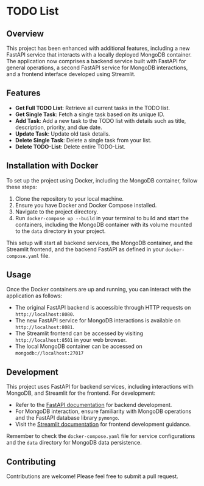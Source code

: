 # TODO List

## Overview

This project has been enhanced with additional features, including a new FastAPI service that interacts with a locally deployed MongoDB container. The application now comprises a backend service built with FastAPI for general operations, a second FastAPI service for MongoDB interactions, and a frontend interface developed using Streamlit.

## Features

- **Get Full TODO List**: Retrieve all current tasks in the TODO list.
- **Get Single Task**: Fetch a single task based on its unique ID.
- **Add Task**: Add a new task to the TODO list with details such as title, description, priority, 
and due date.
- **Update Task**: Update old task details.
- **Delete Single Task**: Delete a single task from your list.
- **Delete TODO-List**: Delete entire TODO-List.

## Installation with Docker

To set up the project using Docker, including the MongoDB container, follow these steps:

1. Clone the repository to your local machine.
2. Ensure you have Docker and Docker Compose installed.
3. Navigate to the project directory.
4. Run `docker-compose up --build` in your terminal to build and start the containers, including the MongoDB container with its volume mounted to the `data` directory in your project.

This setup will start all backend services, the MongoDB container, and the Streamlit frontend, and the backend FastAPI as defined in your `docker-compose.yaml` file.

## Usage

Once the Docker containers are up and running, you can interact with the application as follows:

- The original FastAPI backend is accessible through HTTP requests on `http://localhost:8080`.
- The new FastAPI service for MongoDB interactions is available on `http://localhost:8081`.
- The Streamlit frontend can be accessed by visiting `http://localhost:8501` in your web browser.
- The local MongoDB container can be accessed on `mongodb://localhost:27017`

## Development

This project uses FastAPI for backend services, including interactions with MongoDB, and Streamlit for the frontend. For development:

- Refer to the [FastAPI documentation](https://fastapi.tiangolo.com/) for backend development.
- For MongoDB interaction, ensure familiarity with MongoDB operations and the FastAPI database library `pymongo`.
- Visit the [Streamlit documentation](https://docs.streamlit.io/) for frontend development guidance.

Remember to check the `docker-compose.yaml` file for service configurations and the `data` directory for MongoDB data persistence.

## Contributing

Contributions are welcome! Please feel free to submit a pull request.
